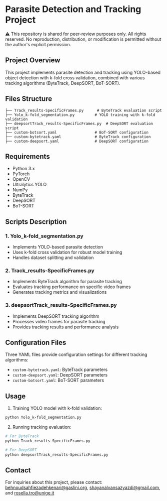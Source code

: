 # Parasite Detection and Tracking Project

⚠️ This repository is shared for peer-review purposes only.
All rights reserved. No reproduction, distribution, or modification is permitted without the author's explicit permission.

## Project Overview
This project implements parasite detection and tracking using YOLO-based object detection with k-fold cross validation, combined with various tracking algorithms (ByteTrack, DeepSORT, BoT-SORT).

## Files Structure
```
├── Track_results-SpecificFrames.py      # ByteTrack evaluation script
├── Yolo_k-fold_segmentation.py         # YOLO training with k-fold validation
├── deepsortTrack_results-SpecificFrames.py  # DeepSORT evaluation script
├── custom-botsort.yaml                 # BoT-SORT configuration
├── custom-bytetrack.yaml               # ByteTrack configuration
├── custom-deepsort.yaml                # DeepSORT configuration
```

## Requirements
- Python 3.x
- PyTorch
- OpenCV
- Ultralytics YOLO
- NumPy
- ByteTrack
- DeepSORT
- BoT-SORT

## Scripts Description

### 1. Yolo_k-fold_segmentation.py
- Implements YOLO-based parasite detection
- Uses k-fold cross validation for robust model training
- Handles dataset splitting and validation

### 2. Track_results-SpecificFrames.py
- Implements ByteTrack algorithm for parasite tracking
- Evaluates tracking performance on specific video frames
- Generates tracking metrics and visualizations

### 3. deepsortTrack_results-SpecificFrames.py
- Implements DeepSORT tracking algorithm
- Processes video frames for parasite tracking
- Provides tracking results and performance analysis

## Configuration Files
Three YAML files provide configuration settings for different tracking algorithms:
- `custom-bytetrack.yaml`: ByteTrack parameters
- `custom-deepsort.yaml`: DeepSORT parameters
- `custom-botsort.yaml`: BoT-SORT parameters

## Usage
1. Training YOLO model with k-fold validation:
```bash
python Yolo_k-fold_segmentation.py
```

2. Running tracking evaluation:
```bash
# For ByteTrack
python Track_results-SpecificFrames.py

# For DeepSORT
python deepsortTrack_results-SpecificFrames.py
```


## Contact
For inquiries about this project, please contact:
behnoudsahfiezadehkenari@gaslini.org, shayanalvansazyazdi@gmail.com, and rosella.tro@unige.it

